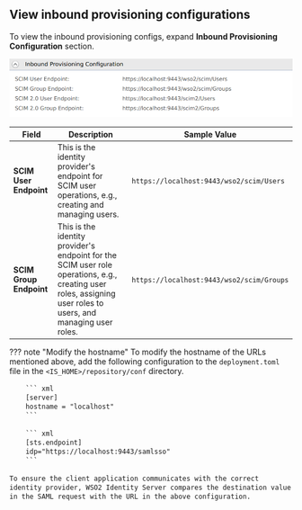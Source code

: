 ## View inbound provisioning configurations

To view the inbound provisioning configs, expand **Inbound Provisioning Configuration** section.

![inbound-porvisioning-configuration](../../assets/img/guides/inbound-provision-idp.png)

| Field                   | Description                                                                                                                                                    | Sample Value                                                                                              |
|-------------------------|----------------------------------------------------------------------------------------------------------------------------------------------------------------|-----------------------------------------------------------------------------------------------------------|
| **SCIM User Endpoint**  | This is the identity provider's endpoint for SCIM user operations, e.g., creating and managing users.                                                          | `https://localhost:9443/wso2/scim/Users`  |
| **SCIM Group Endpoint** | This is the identity provider's endpoint for the SCIM user role operations, e.g., creating user roles, assigning user roles to users, and managing user roles. | `https://localhost:9443/wso2/scim/Groups` |

??? note "Modify the hostname"
    To modify the hostname of the URLs mentioned above, add the following configuration to the `deployment.toml` file in the `<IS_HOME>/repository/conf` directory.

        ``` xml
        [server]
        hostname = "localhost"
        ```
    
        ``` xml
        [sts.endpoint] 
        idp="https://localhost:9443/samlsso"
        ```
    
    To ensure the client application communicates with the correct identity provider, WSO2 Identity Server compares the destination value in the SAML request with the URL in the above configuration.
